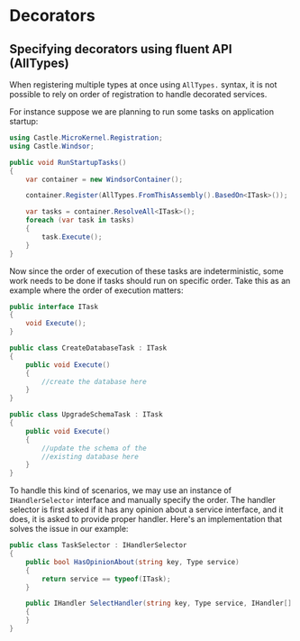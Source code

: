 # Decorators

## Specifying decorators using fluent API (AllTypes)

When registering multiple types at once using `AllTypes.` syntax, it is not possible to rely on order of registration to
handle decorated services.

For instance suppose we are planning to run some tasks on application startup:

```csharp
using Castle.MicroKernel.Registration;
using Castle.Windsor;

public void RunStartupTasks()
{
    var container = new WindsorContainer();

    container.Register(AllTypes.FromThisAssembly().BasedOn<ITask>());

    var tasks = container.ResolveAll<ITask>();
    foreach (var task in tasks)
    {
        task.Execute();
    }
}
```

Now since the order of execution of these tasks are indeterministic, some work needs to be done if tasks should run on
specific order. Take this as an example where the order of execution matters:

```csharp
public interface ITask
{
    void Execute();
}

public class CreateDatabaseTask : ITask
{
    public void Execute()
    {
        //create the database here
    }
}

public class UpgradeSchemaTask : ITask
{
    public void Execute()
    {
        //update the schema of the
        //existing database here
    }
}
```

To handle this kind of scenarios, we may use an instance of `IHandlerSelector` interface and manually specify the order.
The handler selector is first asked if it has any opinion about a service interface, and it does, it is asked to provide
proper handler. Here's an implementation that solves the issue in our example:

```csharp
public class TaskSelector : IHandlerSelector
{
    public bool HasOpinionAbout(string key, Type service)
    {
        return service == typeof(ITask);
    }

    public IHandler SelectHandler(string key, Type service, IHandler[] handlers)
    {
    }
}
```